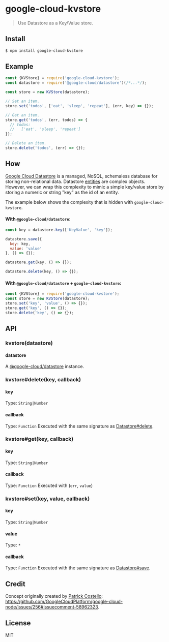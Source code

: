 # google-cloud-kvstore
> Use Datastore as a Key/Value store.


## Install
```sh
$ npm install google-cloud-kvstore
```

## Example
```js
const {KVStore} = require('google-cloud-kvstore');
const datastore = require('@google-cloud/datastore')(/*...*/);

const store = new KVStore(datastore);

// Set an item.
store.set('todos', ['eat', 'sleep', 'repeat'], (err, key) => {});

// Get an item.
store.get('todos', (err, todos) => {
  // todos:
  //   ['eat', 'sleep', 'repeat']
});

// Delete an item.
store.delete('todos', (err) => {});
```


## How
[Google Cloud Datastore](https://cloud.google.com/datastore) is a managed, NoSQL, schemaless database for storing non-relational data. Datastore [entities](https://cloud.google.com/datastore/docs/concepts/entities) are complex objects. However, we can wrap this complexity to mimic a simple key/value store by storing a numeric or string "key" as the id of an entity.

The example below shows the complexity that is hidden with `google-cloud-kvstore`.

#### With `@google-cloud/datastore`:
```js
const key = datastore.key(['KeyValue', 'key']);

datastore.save({
  key: key,
  value: 'value'
}, () => {});

datastore.get(key, () => {});

datastore.delete(key, () => {});
```

#### With `@google-cloud/datastore` + `google-cloud-kvstore`:
```js
const {KVStore} = require('google-cloud-kvstore');
const store = new KVStore(datastore);
store.set('key', 'value', () => {});
store.get('key', () => {});
store.delete('key', () => {});
```

## API

### kvstore(datastore)

#### datastore

A [@google-cloud/datastore](https://googlecloudplatform.github.io/google-cloud-node/#/docs/datastore/latest/datastore) instance.

### kvstore#delete(key, callback)

#### key
Type: `String|Number`

#### callback
Type: `Function`
Executed with the same signature as [Datastore#delete](https://googlecloudplatform.github.io/google-cloud-node/#/docs/datastore/latest/datastore?method=delete).

### kvstore#get(key, callback)

#### key
Type: `String|Number`

#### callback
Type: `Function`
Executed with (`err`, `value`)

### kvstore#set(key, value, callback)

#### key
Type: `String|Number`

#### value
Type: `*`

#### callback
Type: `Function`
Executed with the same signature as [Datastore#save](https://googlecloudplatform.github.io/google-cloud-node/#/docs/datastore/latest/datastore?method=save).


## Credit
Concept originally created by [Patrick Costello](https://github.com/pcostell): https://github.com/GoogleCloudPlatform/google-cloud-node/issues/256#issuecomment-58962323.

## License
MIT
